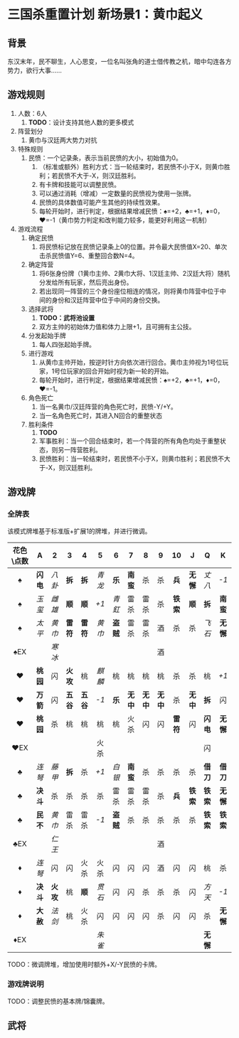 # 三国杀重置计划 新场景1：黄巾起义

## 背景

东汉末年，民不聊生，人心思变，一位名叫张角的道士借传教之机，暗中勾连各方势力，欲行大事……

## 游戏规则

1. 人数：6人
   1. **TODO**：设计支持其他人数的更多模式
2. 阵营划分
   1. 黄巾与汉廷两大势力对抗
3. 特殊规则
   1. 民愤：一个记录条，表示当前民愤的大小，初始值为0。
      1. （标准或额外）胜利方式：当一轮结束时，若民愤不小于X，则黄巾胜利；若民愤不大于-X，则汉廷胜利。
      2. 有卡牌和技能可以调整民愤。
      3. 可以通过消耗（增减）一定数量的民愤视为使用一张牌。
      4. 民愤的具体数值可能产生其他的持续性效果。
      5. 每轮开始时，进行判定，根据结果增减民愤：♠=+2，♣=+1，♦=0，♥=-1（黄巾势力判定和改判能力较多，能更好利用这一机制）
4. 游戏流程
   1. 确定民愤
      1. 将民愤标记放在民愤记录条上0的位置。并令最大民愤值X=20、单次击杀民愤值Y=6、重整回合数N=4。
   2. 确定阵营
      1. 将6张身份牌（1黄巾主帅、2黄巾大将、1汉廷主帅、2汉廷大将）随机分发给所有玩家，然后亮出身份。
      2. 若出现同一阵营的三个身份座位相连的情况，则将黄巾阵营中位于中间的身份和汉廷阵营中位于中间的身份交换。
   3. 选择武将
      1. **TODO：武将池设置**
      2. 双方主帅的初始体力值和体力上限+1，且可拥有主公技。
   4. 分发起始手牌
      1. 每人四张起始手牌。
   5. 进行游戏
      1. 从黄巾主帅开始，按逆时针方向依次进行回合。黄巾主帅视为1号位玩家，1号位玩家的回合开始时视为新一轮的开始。
      2. 每轮开始时，进行判定，根据结果增减民愤：♠=+2，♣=+1，♦=0，♥=-1。
   6. 角色死亡
      1. 当一名黄巾/汉廷阵营的角色死亡时，民愤-Y/+Y。
      2. 当一名角色死亡时，其进入N回合的重整状态
   7. 胜利条件
      1. **TODO**
      2. 军事胜利：当一个回合结束时，若一个阵营的所有角色均处于重整状态，则另一阵营胜利。
      3. 民愤胜利：当一轮结束时，若民愤不小于X，则黄巾胜利；若民愤不大于-X，则汉廷胜利。

## 游戏牌

### 全牌表

该模式牌堆基于标准版+扩展1的牌堆，并进行微调。

| 花色\点数 |   A    |   2    |   3    |   4   |   5    |   6    |   7    |   8    |   9    |   10   |   J    |   Q   |   K    |
| :-------: | :----: | :---: | :----: | :----: | :----: | :----: | :----: | :---: | :----: | :----: | :----: | :----: | :----: |
|     ♠     |**闪电**| *八卦* | **拆** | **拆** | *青龙* | **乐** |**南蛮**|   杀   |   杀   | **兵** |**无懈**| *丈八* |  *-1*  |
|     ♠     | *玉玺* | *雌雄* | **顺** | **顺** |  *+1*  | *青釭* |  雷杀  |  雷杀  |   杀   |**铁索**| **顺** | **拆** |**南蛮**|
|     ♠     | *太平* | *黄巾* |**雷符**|**雷符**| *黄巾* |**盗贼**|  雷杀  |  雷杀  |   酒   |   杀   |   杀   | *飞石*  |**无懈**|
|    ♠EX    |        | *寒冰* |       |        |        |        |        |        |   酒   |       |        |        |        |
|     ♥     |**桃园**|   闪   |**火攻**|   桃   | *麒麟* |   桃   |   桃   |   桃   |   桃   |   杀   |   杀   |   桃   |  *+1*  |
|     ♥     |**万箭**|   闪   |**五谷**|**五谷**|  *-1*  | **乐** |**无中**|**无中**|**无中**|   杀   |**无中**| **拆** |   闪   |
|     ♥     |**桃园**|   杀   |   桃   |   桃   |   桃   |   桃   |  火杀  |  闪   |   闪   |**雷符** |   闪   |**闪电**|**无懈**|
|    ♥EX    |        |       |        |        |  火杀  |        |        |        |       |         |        |   闪   |       |
|     ♣     | *连弩* | *藤甲* | **拆** |   杀   |  *+1*  | *白银* |**南蛮**|   杀   |   杀   |   杀   |   杀   |**借刀**|**借刀**|
|     ♣     |**决斗**|   杀   |   杀   |   杀   |   杀   |  雷杀  |  雷杀  |  雷杀  |   杀   | **兵** |**铁索**|**铁索**|**无懈**|
|     ♣     |**民不**| *黄巾* |  雷杀  |  雷杀  |  *-1*  |**盗贼**|   杀   |   杀   |   杀   |   杀   |   杀   |**铁索**|**铁索**|
|    ♣EX    |        | *仁王* |       |        |        |        |        |        |   酒   |        |        |       |        |
|     ♦     | *连弩* |   闪   |   闪   |  火杀  |  火杀  |   闪   |   闪   |   闪   |   酒   |   闪   |   闪   |   桃   |   杀   |
|     ♦     |**决斗**|**火攻**|   桃   | **顺** | *贯石* |   闪   |   闪   |   杀   |   杀   |   杀   |   闪   | *方天* |  *-1*  |
|     ♦     |**大赦**| *法剑* |   桃   |  火杀  |   闪   |   闪   |   闪   |   闪   |   杀   |   闪   |   闪   |   杀   |**无懈**|
|    ♦EX    |        |       |        |        | *朱雀* |        |        |        |        |        |        |**无懈**|       |

TODO：微调牌堆，增加使用时额外+X/-Y民愤的卡牌。

### 游戏牌说明

TODO：调整民愤的基本牌/锦囊牌。

## 武将

